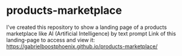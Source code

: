 # products-marketplace
 I've created this repository to show a landing page of a products marketplace like AI (Artificial Intelligence) by text prompt
 Link of this landing-page to access and view it: https://gabrielboostphoenix.github.io/products-marketplace/

